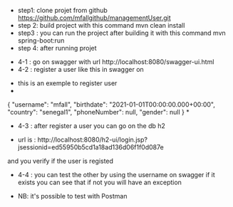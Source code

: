* step1: clone projet from github
https://github.com/mfallgithub/managementUser.git
* step 2: build project with this command
mvn clean install
* step3 : you can run the project after building it with this command
mvn spring-boot:run
* step 4: after running projet
 + 4-1 : go on swagger with url 
   http://localhost:8080/swagger-ui.html
 + 4-2 : register a user like this in swagger on 
* this is an exemple to register user
*
{
"username": "mfall",
"birthdate": "2021-01-01T00:00:00.000+00:00",
"country": "senegal1",
"phoneNumber": null,
"gender": null
}
*
 + 4-3 : after register a user you can go on the db h2
 * url is : http://localhost:8080/h2-ui/login.jsp?jsessionid=ed55950b5cd1a18ad136d06f1f0d087e

and you verify if the user is registed
+ 4-4 : you can test the other by using the username on swagger
if it exists you can see that if not you will have an exception
* NB: it's possible to test with Postman   
  


